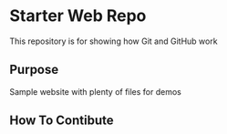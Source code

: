 # Starter Web Repo

This repository is for showing how Git and GitHub work

## Purpose

Sample website with plenty of files for demos

## How To Contibute

